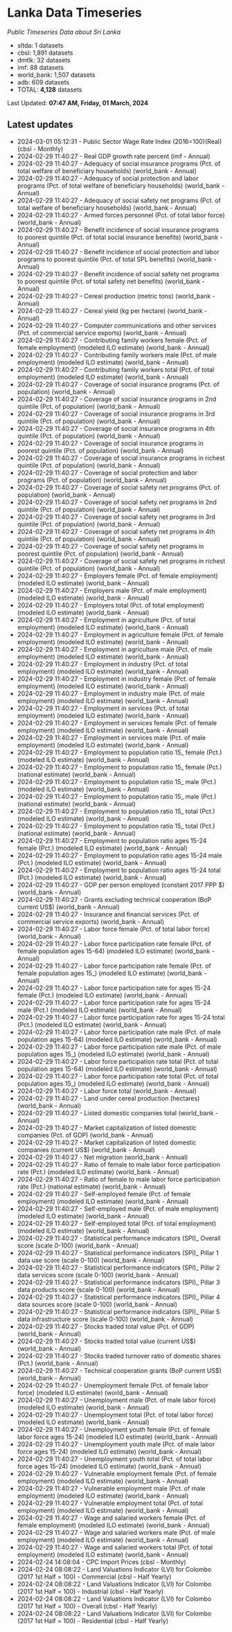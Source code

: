 # Lanka Data Timeseries
*Public Timeseries Data about Sri Lanka*

* sltda: 1 datasets
* cbsl: 1,891 datasets
* dmtlk: 32 datasets
* imf: 88 datasets
* world_bank: 1,507 datasets
* adb: 609 datasets
* TOTAL: **4,128** datasets

Last Updated: **07:47 AM, Friday, 01 March, 2024**

## Latest updates

* 2024-03-01 05:12:31 - Public Sector Wage Rate Index (2016=100)(Real) (cbsl - Monthly)
* 2024-02-29 11:40:27 - Real GDP growth rate percent (imf - Annual)
* 2024-02-29 11:40:27 - Adequacy of social insurance programs (Pct. of total welfare of beneficiary households) (world_bank - Annual)
* 2024-02-29 11:40:27 - Adequacy of social protection and labor programs (Pct. of total welfare of beneficiary households) (world_bank - Annual)
* 2024-02-29 11:40:27 - Adequacy of social safety net programs (Pct. of total welfare of beneficiary households) (world_bank - Annual)
* 2024-02-29 11:40:27 - Armed forces personnel (Pct. of total labor force) (world_bank - Annual)
* 2024-02-29 11:40:27 - Benefit incidence of social insurance programs to poorest quintile (Pct. of total social insurance benefits) (world_bank - Annual)
* 2024-02-29 11:40:27 - Benefit incidence of social protection and labor programs to poorest quintile (Pct. of total SPL benefits) (world_bank - Annual)
* 2024-02-29 11:40:27 - Benefit incidence of social safety net programs to poorest quintile (Pct. of total safety net benefits) (world_bank - Annual)
* 2024-02-29 11:40:27 - Cereal production (metric tons) (world_bank - Annual)
* 2024-02-29 11:40:27 - Cereal yield (kg per hectare) (world_bank - Annual)
* 2024-02-29 11:40:27 - Computer communications and other services (Pct. of commercial service exports) (world_bank - Annual)
* 2024-02-29 11:40:27 - Contributing family workers female (Pct. of female employment) (modeled ILO estimate) (world_bank - Annual)
* 2024-02-29 11:40:27 - Contributing family workers male (Pct. of male employment) (modeled ILO estimate) (world_bank - Annual)
* 2024-02-29 11:40:27 - Contributing family workers total (Pct. of total employment) (modeled ILO estimate) (world_bank - Annual)
* 2024-02-29 11:40:27 - Coverage of social insurance programs (Pct. of population) (world_bank - Annual)
* 2024-02-29 11:40:27 - Coverage of social insurance programs in 2nd quintile (Pct. of population) (world_bank - Annual)
* 2024-02-29 11:40:27 - Coverage of social insurance programs in 3rd quintile (Pct. of population) (world_bank - Annual)
* 2024-02-29 11:40:27 - Coverage of social insurance programs in 4th quintile (Pct. of population) (world_bank - Annual)
* 2024-02-29 11:40:27 - Coverage of social insurance programs in poorest quintile (Pct. of population) (world_bank - Annual)
* 2024-02-29 11:40:27 - Coverage of social insurance programs in richest quintile (Pct. of population) (world_bank - Annual)
* 2024-02-29 11:40:27 - Coverage of social protection and labor programs (Pct. of population) (world_bank - Annual)
* 2024-02-29 11:40:27 - Coverage of social safety net programs (Pct. of population) (world_bank - Annual)
* 2024-02-29 11:40:27 - Coverage of social safety net programs in 2nd quintile (Pct. of population) (world_bank - Annual)
* 2024-02-29 11:40:27 - Coverage of social safety net programs in 3rd quintile (Pct. of population) (world_bank - Annual)
* 2024-02-29 11:40:27 - Coverage of social safety net programs in 4th quintile (Pct. of population) (world_bank - Annual)
* 2024-02-29 11:40:27 - Coverage of social safety net programs in poorest quintile (Pct. of population) (world_bank - Annual)
* 2024-02-29 11:40:27 - Coverage of social safety net programs in richest quintile (Pct. of population) (world_bank - Annual)
* 2024-02-29 11:40:27 - Employers female (Pct. of female employment) (modeled ILO estimate) (world_bank - Annual)
* 2024-02-29 11:40:27 - Employers male (Pct. of male employment) (modeled ILO estimate) (world_bank - Annual)
* 2024-02-29 11:40:27 - Employers total (Pct. of total employment) (modeled ILO estimate) (world_bank - Annual)
* 2024-02-29 11:40:27 - Employment in agriculture (Pct. of total employment) (modeled ILO estimate) (world_bank - Annual)
* 2024-02-29 11:40:27 - Employment in agriculture female (Pct. of female employment) (modeled ILO estimate) (world_bank - Annual)
* 2024-02-29 11:40:27 - Employment in agriculture male (Pct. of male employment) (modeled ILO estimate) (world_bank - Annual)
* 2024-02-29 11:40:27 - Employment in industry (Pct. of total employment) (modeled ILO estimate) (world_bank - Annual)
* 2024-02-29 11:40:27 - Employment in industry female (Pct. of female employment) (modeled ILO estimate) (world_bank - Annual)
* 2024-02-29 11:40:27 - Employment in industry male (Pct. of male employment) (modeled ILO estimate) (world_bank - Annual)
* 2024-02-29 11:40:27 - Employment in services (Pct. of total employment) (modeled ILO estimate) (world_bank - Annual)
* 2024-02-29 11:40:27 - Employment in services female (Pct. of female employment) (modeled ILO estimate) (world_bank - Annual)
* 2024-02-29 11:40:27 - Employment in services male (Pct. of male employment) (modeled ILO estimate) (world_bank - Annual)
* 2024-02-29 11:40:27 - Employment to population ratio 15_ female (Pct.) (modeled ILO estimate) (world_bank - Annual)
* 2024-02-29 11:40:27 - Employment to population ratio 15_ female (Pct.) (national estimate) (world_bank - Annual)
* 2024-02-29 11:40:27 - Employment to population ratio 15_ male (Pct.) (modeled ILO estimate) (world_bank - Annual)
* 2024-02-29 11:40:27 - Employment to population ratio 15_ male (Pct.) (national estimate) (world_bank - Annual)
* 2024-02-29 11:40:27 - Employment to population ratio 15_ total (Pct.) (modeled ILO estimate) (world_bank - Annual)
* 2024-02-29 11:40:27 - Employment to population ratio 15_ total (Pct.) (national estimate) (world_bank - Annual)
* 2024-02-29 11:40:27 - Employment to population ratio ages 15-24 female (Pct.) (modeled ILO estimate) (world_bank - Annual)
* 2024-02-29 11:40:27 - Employment to population ratio ages 15-24 male (Pct.) (modeled ILO estimate) (world_bank - Annual)
* 2024-02-29 11:40:27 - Employment to population ratio ages 15-24 total (Pct.) (modeled ILO estimate) (world_bank - Annual)
* 2024-02-29 11:40:27 - GDP per person employed (constant 2017 PPP $) (world_bank - Annual)
* 2024-02-29 11:40:27 - Grants excluding technical cooperation (BoP current US$) (world_bank - Annual)
* 2024-02-29 11:40:27 - Insurance and financial services (Pct. of commercial service exports) (world_bank - Annual)
* 2024-02-29 11:40:27 - Labor force female (Pct. of total labor force) (world_bank - Annual)
* 2024-02-29 11:40:27 - Labor force participation rate female (Pct. of female population ages 15-64) (modeled ILO estimate) (world_bank - Annual)
* 2024-02-29 11:40:27 - Labor force participation rate female (Pct. of female population ages 15_) (modeled ILO estimate) (world_bank - Annual)
* 2024-02-29 11:40:27 - Labor force participation rate for ages 15-24 female (Pct.) (modeled ILO estimate) (world_bank - Annual)
* 2024-02-29 11:40:27 - Labor force participation rate for ages 15-24 male (Pct.) (modeled ILO estimate) (world_bank - Annual)
* 2024-02-29 11:40:27 - Labor force participation rate for ages 15-24 total (Pct.) (modeled ILO estimate) (world_bank - Annual)
* 2024-02-29 11:40:27 - Labor force participation rate male (Pct. of male population ages 15-64) (modeled ILO estimate) (world_bank - Annual)
* 2024-02-29 11:40:27 - Labor force participation rate male (Pct. of male population ages 15_) (modeled ILO estimate) (world_bank - Annual)
* 2024-02-29 11:40:27 - Labor force participation rate total (Pct. of total population ages 15-64) (modeled ILO estimate) (world_bank - Annual)
* 2024-02-29 11:40:27 - Labor force participation rate total (Pct. of total population ages 15_) (modeled ILO estimate) (world_bank - Annual)
* 2024-02-29 11:40:27 - Labor force total (world_bank - Annual)
* 2024-02-29 11:40:27 - Land under cereal production (hectares) (world_bank - Annual)
* 2024-02-29 11:40:27 - Listed domestic companies total (world_bank - Annual)
* 2024-02-29 11:40:27 - Market capitalization of listed domestic companies (Pct. of GDP) (world_bank - Annual)
* 2024-02-29 11:40:27 - Market capitalization of listed domestic companies (current US$) (world_bank - Annual)
* 2024-02-29 11:40:27 - Net migration (world_bank - Annual)
* 2024-02-29 11:40:27 - Ratio of female to male labor force participation rate (Pct.) (modeled ILO estimate) (world_bank - Annual)
* 2024-02-29 11:40:27 - Ratio of female to male labor force participation rate (Pct.) (national estimate) (world_bank - Annual)
* 2024-02-29 11:40:27 - Self-employed female (Pct. of female employment) (modeled ILO estimate) (world_bank - Annual)
* 2024-02-29 11:40:27 - Self-employed male (Pct. of male employment) (modeled ILO estimate) (world_bank - Annual)
* 2024-02-29 11:40:27 - Self-employed total (Pct. of total employment) (modeled ILO estimate) (world_bank - Annual)
* 2024-02-29 11:40:27 - Statistical performance indicators (SPI)_ Overall score (scale 0-100) (world_bank - Annual)
* 2024-02-29 11:40:27 - Statistical performance indicators (SPI)_ Pillar 1 data use score (scale 0-100) (world_bank - Annual)
* 2024-02-29 11:40:27 - Statistical performance indicators (SPI)_ Pillar 2 data services score (scale 0-100) (world_bank - Annual)
* 2024-02-29 11:40:27 - Statistical performance indicators (SPI)_ Pillar 3 data products score (scale 0-100) (world_bank - Annual)
* 2024-02-29 11:40:27 - Statistical performance indicators (SPI)_ Pillar 4 data sources score (scale 0-100) (world_bank - Annual)
* 2024-02-29 11:40:27 - Statistical performance indicators (SPI)_ Pillar 5 data infrastructure score (scale 0-100) (world_bank - Annual)
* 2024-02-29 11:40:27 - Stocks traded total value (Pct. of GDP) (world_bank - Annual)
* 2024-02-29 11:40:27 - Stocks traded total value (current US$) (world_bank - Annual)
* 2024-02-29 11:40:27 - Stocks traded turnover ratio of domestic shares (Pct.) (world_bank - Annual)
* 2024-02-29 11:40:27 - Technical cooperation grants (BoP current US$) (world_bank - Annual)
* 2024-02-29 11:40:27 - Unemployment female (Pct. of female labor force) (modeled ILO estimate) (world_bank - Annual)
* 2024-02-29 11:40:27 - Unemployment male (Pct. of male labor force) (modeled ILO estimate) (world_bank - Annual)
* 2024-02-29 11:40:27 - Unemployment total (Pct. of total labor force) (modeled ILO estimate) (world_bank - Annual)
* 2024-02-29 11:40:27 - Unemployment youth female (Pct. of female labor force ages 15-24) (modeled ILO estimate) (world_bank - Annual)
* 2024-02-29 11:40:27 - Unemployment youth male (Pct. of male labor force ages 15-24) (modeled ILO estimate) (world_bank - Annual)
* 2024-02-29 11:40:27 - Unemployment youth total (Pct. of total labor force ages 15-24) (modeled ILO estimate) (world_bank - Annual)
* 2024-02-29 11:40:27 - Vulnerable employment female (Pct. of female employment) (modeled ILO estimate) (world_bank - Annual)
* 2024-02-29 11:40:27 - Vulnerable employment male (Pct. of male employment) (modeled ILO estimate) (world_bank - Annual)
* 2024-02-29 11:40:27 - Vulnerable employment total (Pct. of total employment) (modeled ILO estimate) (world_bank - Annual)
* 2024-02-29 11:40:27 - Wage and salaried workers female (Pct. of female employment) (modeled ILO estimate) (world_bank - Annual)
* 2024-02-29 11:40:27 - Wage and salaried workers male (Pct. of male employment) (modeled ILO estimate) (world_bank - Annual)
* 2024-02-29 11:40:27 - Wage and salaried workers total (Pct. of total employment) (modeled ILO estimate) (world_bank - Annual)
* 2024-02-24 14:08:04 - CPC Import Prices (cbsl - Monthly)
* 2024-02-24 08:08:22 - Land Valuations Indicator (LVI) for Colombo (2017 1st Half = 100) - Commercial (cbsl - Half Yearly)
* 2024-02-24 08:08:22 - Land Valuations Indicator (LVI) for Colombo (2017 1st Half = 100) - Industrial (cbsl - Half Yearly)
* 2024-02-24 08:08:22 - Land Valuations Indicator (LVI) for Colombo (2017 1st Half = 100) - Overall (cbsl - Half Yearly)
* 2024-02-24 08:08:22 - Land Valuations Indicator (LVI) for Colombo (2017 1st Half = 100) - Residential (cbsl - Half Yearly)